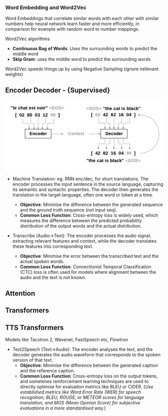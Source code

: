 ### Word Embedding and Word2Vec

Word Embeddings that correlate similar words with each other with similar numbers help neural network learn faster and more efficiently, in comparison for example with random word to number mappings.

Word2Vec algorithms
- **Continuous Bag of Words**: Uses the surrounding words to predict the middle word
- **Skip Gram**: uses the middle word to predict the surrounding words

Word2Vec speeds things up by using Negative Sampling (ignore irellevant weights)


## Encoder Decoder - {Supervised}
![](imgs/encdec.png)
- Machine Translation: eg. RNN enc/dec, for short  translations. The encoder processes the input sentence in the source language, capturing its semantic and syntactic properties. The decoder then generates the translation in the target language, often one word or token at a time.
	- **Objective**: Minimise the difference between the generated sequence and the ground truth sequence (not input seq).
	- **Common Loss Function**: Cross-entropy loss is widely used, which measures the difference between the predicted probability distribution of the output words and the actual distribution.

- Transcribe (Audio->Text): The encoder processes the audio signal, extracting relevant features and context, while the decoder translates these features into corresponding text.
	- **Objective**: Minimise the error between the transcribed text and the actual spoken words.
	- **Common Loss Function**: Connectionist Temporal Classification (CTC) loss is often used for models where alignment between the audio and the text is not known.






## Attention 



## Transformers


## TTS Transformers
Models like Tacotron 2, Wavenet, FastSpeech etc, Flowtron


- Text2Speech (Text->Audio): The encoder analyses the text, and the decoder generates the audio waveform that corresponds to the spoken version of that text.
	- **Objective**: Minimise the difference between the generated caption and the reference caption.
	- **Common Loss Function**: Cross-entropy loss on the output tokens, and sometimes reinforcement learning techniques are used to directly optimise for evaluation metrics like BLEU or CIDER. (*Use established metrics like Word Error Rate (WER) for speech recognition, BLEU, ROUGE, or METEOR scores for language translation, and MOS (Mean Opinion Score) for subjective evaluations in a more standardised way.*)